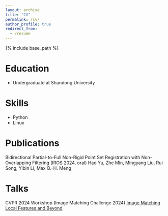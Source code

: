```yaml
---
layout: archive
title: "CV"
permalink: /cv/
author_profile: true
redirect_from:
  - /resume
---
```


{% include base_path %}

Education
======
* Undergraduate at Shandong University

  
Skills
======
* Python
* Linux

Publications
======
Bidirectional Partial-to-Full Non-Rigid Point Set Registration with Non-Overlapping Filtering (IROS 2024, oral) 
Hao Yu, Zhe Min, Mingyang Liu, Rui Song, Yibin Li, Max Q.-H. Meng

Talks
======
CVPR 2024 Workshop (Image Matching Challenge 2024) [Image Matching Local Features and Beyond](https://www.youtube.com/watch?v=KG-_i12fU_A&t=14701s)
  
